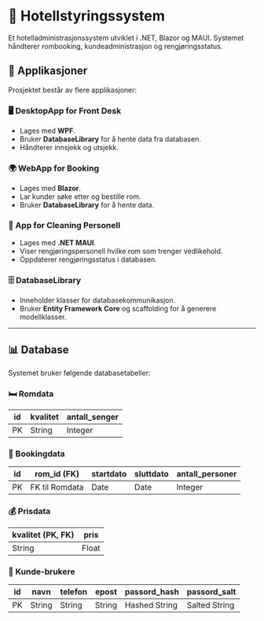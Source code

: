 # 🏨 Hotellstyringssystem 
Et hotelladministrasjonssystem utviklet i .NET, Blazor og MAUI. Systemet håndterer rombooking, kundeadministrasjon og rengjøringsstatus.

## 🚀 Applikasjoner
Prosjektet består av flere applikasjoner:

### **🖥️ DesktopApp for Front Desk**
- Lages med **WPF**.
- Bruker **DatabaseLibrary** for å hente data fra databasen.
- Håndterer innsjekk og utsjekk.

### **🌍 WebApp for Booking**
- Lages med **Blazor**.
- Lar kunder søke etter og bestille rom.
- Bruker **DatabaseLibrary** for å hente data.

### **📱 App for Cleaning Personell**
- Lages med **.NET MAUI**.
- Viser rengjøringspersonell hvilke rom som trenger vedlikehold.
- Oppdaterer rengjøringsstatus i databasen.

### **🗄️ DatabaseLibrary**
- Inneholder klasser for databasekommunikasjon.
- Bruker **Entity Framework Core** og scaffolding for å generere modellklasser.

---

## 📊 Database
Systemet bruker følgende databasetabeller:

### **🛏️ Romdata**
| id  | kvalitet  | antall_senger |
|----|----------|--------------|
| PK  | String   | Integer      |

### **📅 Bookingdata**
| id  | rom_id (FK) | startdato | sluttdato | antall_personer |
|----|------------|----------|----------|----------------|
| PK  | FK til Romdata | Date | Date | Integer |

### **💰 Prisdata**
| kvalitet (PK, FK) | pris |
|------------------|------|
| String | Float |

### **👤 Kunde-brukere**
| id  | navn | telefon | epost | passord_hash | passord_salt |
|----|------|--------|------|--------------|-------------|
| PK  | String | String | String | Hashed String | Salted String |
